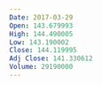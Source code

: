 ```yaml
---
Date: 2017-03-29
Open: 143.679993
High: 144.490005
Low: 143.190002
Close: 144.119995
Adj Close: 141.330612
Volume: 29190000
---
```

